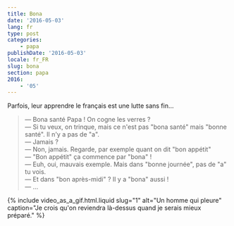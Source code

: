 ```yaml
---
title: Bona
date: '2016-05-03'
lang: fr
type: post
categories:
    - papa
publishDate: '2016-05-03'
locale: fr_FR
slug: bona
section: papa
2016:
    - '05'
---
```


Parfois, leur apprendre le français est une lutte sans fin…

<!--more-->

> — Bona santé Papa ! On cogne les verres ?  
> — Si tu veux, on trinque, mais ce n'est pas "bona santé" mais "bonne santé". Il n'y a pas de "a".  
> — Jamais ?  
> — Non, jamais. Regarde, par exemple quant on dit "bon appétit"  
> — "Bon appétit" ça commence par "bona" !  
> — Euh, oui, mauvais exemple. Mais dans "bonne journée", pas de "a" tu vois.  
> — Et dans "bon après-midi" ? Il y a "bona" aussi !  
> — …

{% include video_as_a_gif.html.liquid 
  slug="1" 
  alt="Un homme qui pleure" 
  caption="Je crois qu'on reviendra là-dessus quand je serais mieux préparé."
%}
